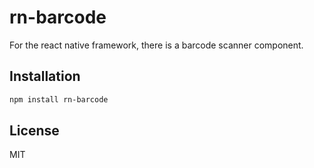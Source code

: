 # rn-barcode

For the react native framework, there is a barcode scanner component.

## Installation

```sh
npm install rn-barcode
```

## License

MIT